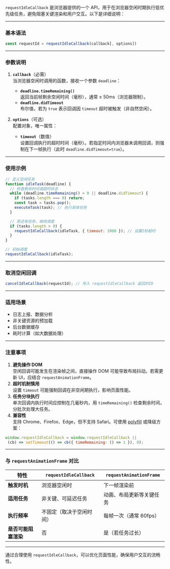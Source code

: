 `requestIdleCallback` 是浏览器提供的一个 API，用于在浏览器空闲时期执行低优先级任务，避免阻塞关键渲染和用户交互。以下是详细说明：

---

### **基本语法**
```javascript
const requestId = requestIdleCallback(callback[, options])
```

---

### **参数说明**
1. **`callback`**（必需）  
   当浏览器空闲时调用的函数，接收一个参数 `deadline`：
    - **`deadline.timeRemaining()`**  
      返回当前帧剩余空闲时间（毫秒），通常 ≤ 50ms（浏览器限制）。
    - **`deadline.didTimeout`**  
      布尔值，若为 `true` 表示回调因 `timeout` 超时被触发（非自然空闲）。

2. **`options`**（可选）  
   配置对象，唯一属性：
    - **`timeout`**（数值）  
      设置回调执行的超时时间（毫秒）。若指定时间内浏览器未调用回调，则强制在下一帧执行（此时 `deadline.didTimeout=true`）。

---

### **使用示例**
```javascript
// 定义空闲任务
function idleTask(deadline) {
  // 检查剩余时间或超时状态
  while (deadline.timeRemaining() > 0 || deadline.didTimeout) {
    if (tasks.length === 0) return;
    const task = tasks.pop();
    executeTask(task); // 执行具体任务
  }

  // 若还有任务，继续调度
  if (tasks.length > 0) {
    requestIdleCallback(idleTask, { timeout: 2000 }); // 设置2秒超时
  }
}

// 初始调度
requestIdleCallback(idleTask);
```

---

### **取消空闲回调**
```javascript
cancelIdleCallback(requestId); // 传入 requestIdleCallback 返回的ID
```

---

### **适用场景**
- 日志上报、数据分析
- 非关键资源的预加载
- 后台数据缓存
- 耗时计算（如大数据处理）

---

### **注意事项**
1. **避免操作 DOM**  
   空闲回调可能发生在渲染帧之间，直接操作 DOM 可能导致布局抖动。若需更新 UI，应结合 `requestAnimationFrame`。
2. **超时机制慎用**  
   设置 `timeout` 可能强制回调在非空闲期执行，影响页面性能。
3. **任务分块执行**  
   单次回调内执行时间应控制在几毫秒内，用 `timeRemaining()` 检查剩余时间，分批次处理大任务。
4. **兼容性**  
   支持 Chrome、Firefox、Edge，但不支持 Safari。可使用 [polyfill](https://github.com/aFarkas/requestIdleCallback) 或降级方案：

```javascript
window.requestIdleCallback = window.requestIdleCallback || 
 (cb) => setTimeout(() => cb({ timeRemaining: () => 1 }), 0);
```

---

### **与 `requestAnimationFrame` 对比**
| 特性           | `requestIdleCallback` | `requestAnimationFrame` |
|--------------|-----------------------|-------------------------|
| **触发时机**     | 浏览器空闲时                | 下一帧渲染前                  |
| **适用任务**     | 非关键、可延迟任务             | 动画、布局更新等关键任务            |
| **执行频率**     | 不固定（取决于空闲时间）          | 每帧一次（通常 60fps）          |
| **是否可能阻塞渲染** | 否                     | 是（若任务过长）                |

---

通过合理使用 `requestIdleCallback`，可以优化页面性能，确保用户交互的流畅性。
